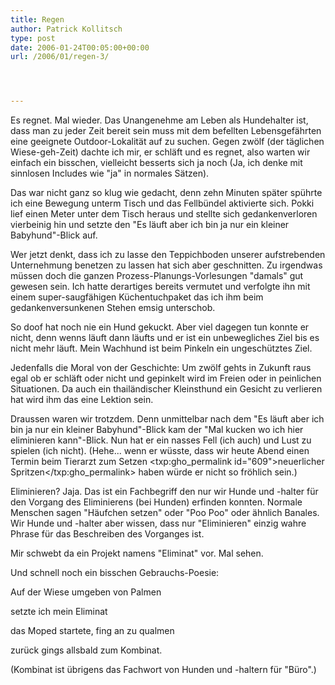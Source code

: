 ```yaml
---
title: Regen
author: Patrick Kollitsch
type: post
date: 2006-01-24T00:05:00+00:00
url: /2006/01/regen-3/




---
```

Es regnet. Mal wieder. Das Unangenehme am Leben als Hundehalter ist, dass man zu jeder Zeit bereit sein muss mit dem befellten Lebensgef&auml;hrten eine geeignete Outdoor-Lokalit&auml;t auf zu suchen. Gegen zw&ouml;lf (der t&auml;glichen Wiese-geh-Zeit) dachte ich mir, er schl&auml;ft und es regnet, also warten wir einfach ein bisschen, vielleicht besserts sich ja noch (Ja, ich denke mit sinnlosen Includes wie "ja" in normales S&auml;tzen).

Das war nicht ganz so klug wie gedacht, denn zehn Minuten sp&auml;ter sp&uuml;hrte ich eine Bewegung unterm Tisch und das Fellb&uuml;ndel aktivierte sich. Pokki lief einen Meter unter dem Tisch heraus und stellte sich gedankenverloren vierbeinig hin und setzte den "Es l&auml;uft aber ich bin ja nur ein kleiner Babyhund"-Blick auf.

Wer jetzt denkt, dass ich zu lasse den Teppichboden unserer aufstrebenden Unternehmung benetzen zu lassen hat sich aber geschnitten. Zu irgendwas m&uuml;ssen doch die ganzen Prozess-Planungs-Vorlesungen "damals" gut gewesen sein. Ich hatte derartiges bereits vermutet und verfolgte ihn mit einem super-saugf&auml;higen K&uuml;chentuchpaket das ich ihm beim gedankenversunkenen Stehen emsig unterschob.

So doof hat noch nie ein Hund gekuckt. Aber viel dagegen tun konnte er nicht, denn wenns l&auml;uft dann l&auml;ufts und er ist ein unbewegliches Ziel bis es nicht mehr l&auml;uft. Mein Wachhund ist beim Pinkeln ein ungesch&uuml;tztes Ziel. 

Jedenfalls die Moral von der Geschichte: Um zw&ouml;lf gehts in Zukunft raus egal ob er schl&auml;ft oder nicht und gepinkelt wird im Freien oder in peinlichen Situationen. Da auch ein thail&auml;ndischer Kleinsthund ein Gesicht zu verlieren hat wird ihm das eine Lektion sein. 

Draussen waren wir trotzdem. Denn unmittelbar nach dem "Es l&auml;uft aber ich bin ja nur ein kleiner Babyhund"-Blick kam der "Mal kucken wo ich hier eliminieren kann"-Blick. Nun hat er ein nasses Fell (ich auch) und Lust zu spielen (ich nicht). (Hehe... wenn er w&uuml;sste, dass wir heute Abend einen Termin beim Tierarzt zum Setzen <txp:gho_permalink id="609">neuerlicher Spritzen</txp:gho_permalink> haben w&uuml;rde er nicht so fr&ouml;hlich sein.)

Eliminieren? Jaja. Das ist ein Fachbegriff den nur wir Hunde und -halter f&uuml;r den Vorgang des Eliminierens (bei Hunden) erfinden konnten. Normale Menschen sagen "H&auml;ufchen setzen" oder "Poo Poo" oder &auml;hnlich Banales. Wir Hunde und -halter aber wissen, dass nur "Eliminieren" einzig wahre Phrase f&uuml;r das Beschreiben des Vorganges ist.

Mir schwebt da ein Projekt namens "Eliminat" vor. Mal sehen.

Und schnell noch ein bisschen Gebrauchs-Poesie:

Auf der Wiese umgeben von Palmen 
  
setzte ich mein Eliminat
  
das Moped startete, fing an zu qualmen
  
zur&uuml;ck gings allsbald zum Kombinat.

(Kombinat ist &uuml;brigens das Fachwort von Hunden und -haltern f&uuml;r "B&uuml;ro".)